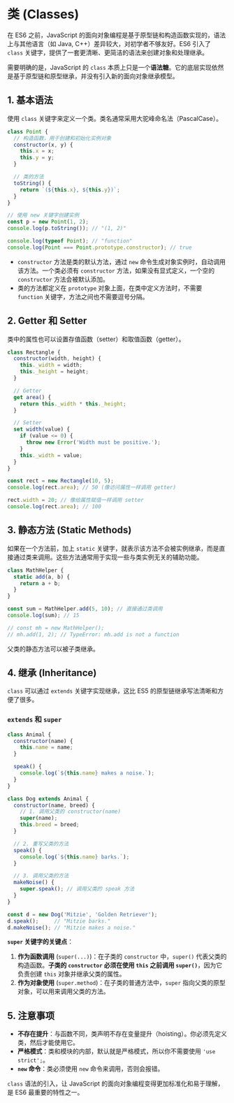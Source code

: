 # 类 (Classes)

在 ES6 之前，JavaScript 的面向对象编程是基于原型链和构造函数实现的，语法上与其他语言（如 Java, C++）差异较大，对初学者不够友好。ES6 引入了 `class` 关键字，提供了一套更清晰、更简洁的语法来创建对象和处理继承。

需要明确的是，JavaScript 的 `class` 本质上只是一个**语法糖**。它的底层实现依然是基于原型链和原型继承，并没有引入新的面向对象继承模型。

## 1. 基本语法

使用 `class` 关键字来定义一个类。类名通常采用大驼峰命名法（PascalCase）。

```javascript
class Point {
  // 构造函数，用于创建和初始化实例对象
  constructor(x, y) {
    this.x = x;
    this.y = y;
  }

  // 类的方法
  toString() {
    return `(${this.x}, ${this.y})`;
  }
}

// 使用 new 关键字创建实例
const p = new Point(1, 2);
console.log(p.toString()); // "(1, 2)"

console.log(typeof Point); // "function"
console.log(Point === Point.prototype.constructor); // true
```

-   `constructor` 方法是类的默认方法，通过 `new` 命令生成对象实例时，自动调用该方法。一个类必须有 `constructor` 方法，如果没有显式定义，一个空的 `constructor` 方法会被默认添加。
-   类的方法都定义在 `prototype` 对象上面，在类中定义方法时，不需要 `function` 关键字，方法之间也不需要逗号分隔。

## 2. Getter 和 Setter

类中的属性也可以设置存值函数（setter）和取值函数（getter）。

```javascript
class Rectangle {
  constructor(width, height) {
    this._width = width;
    this._height = height;
  }

  // Getter
  get area() {
    return this._width * this._height;
  }

  // Setter
  set width(value) {
    if (value <= 0) {
      throw new Error('Width must be positive.');
    }
    this._width = value;
  }
}

const rect = new Rectangle(10, 5);
console.log(rect.area); // 50 (像访问属性一样调用 getter)

rect.width = 20; // 像给属性赋值一样调用 setter
console.log(rect.area); // 100
```

## 3. 静态方法 (Static Methods)

如果在一个方法前，加上 `static` 关键字，就表示该方法不会被实例继承，而是直接通过类来调用。这些方法通常用于实现一些与类实例无关的辅助功能。

```javascript
class MathHelper {
  static add(a, b) {
    return a + b;
  }
}

const sum = MathHelper.add(5, 10); // 直接通过类调用
console.log(sum); // 15

// const mh = new MathHelper();
// mh.add(1, 2); // TypeError: mh.add is not a function
```

父类的静态方法可以被子类继承。

## 4. 继承 (Inheritance)

`class` 可以通过 `extends` 关键字实现继承，这比 ES5 的原型链继承写法清晰和方便了很多。

### `extends` 和 `super`

```javascript
class Animal {
  constructor(name) {
    this.name = name;
  }

  speak() {
    console.log(`${this.name} makes a noise.`);
  }
}

class Dog extends Animal {
  constructor(name, breed) {
    // 1. 调用父类的 constructor(name)
    super(name);
    this.breed = breed;
  }

  // 2. 重写父类的方法
  speak() {
    console.log(`${this.name} barks.`);
  }

  // 3. 调用父类的方法
  makeNoise() {
    super.speak(); // 调用父类的 speak 方法
  }
}

const d = new Dog('Mitzie', 'Golden Retriever');
d.speak();     // "Mitzie barks."
d.makeNoise(); // "Mitzie makes a noise."
```

**`super` 关键字的关键点**：

1.  **作为函数调用** (`super(...)`)：在子类的 `constructor` 中，`super()` 代表父类的构造函数。**子类的 `constructor` 必须在使用 `this` 之前调用 `super()`**，因为它负责创建 `this` 对象并继承父类的属性。
2.  **作为对象使用** (`super.method`)：在子类的普通方法中，`super` 指向父类的原型对象，可以用来调用父类的方法。

## 5. 注意事项

-   **不存在提升**：与函数不同，类声明不存在变量提升（hoisting）。你必须先定义类，然后才能使用它。
-   **严格模式**：类和模块的内部，默认就是严格模式，所以你不需要使用 `'use strict';`。
-   **`new` 命令**：类必须使用 `new` 命令来调用，否则会报错。

`class` 语法的引入，让 JavaScript 的面向对象编程变得更加标准化和易于理解，是 ES6 最重要的特性之一。